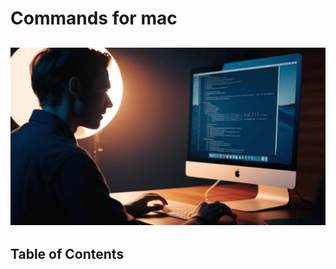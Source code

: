 # Commands for mac

## ![mac command - 2025 ](/Assets/images/mac-command%20-2025.png)

## Table of Contents
